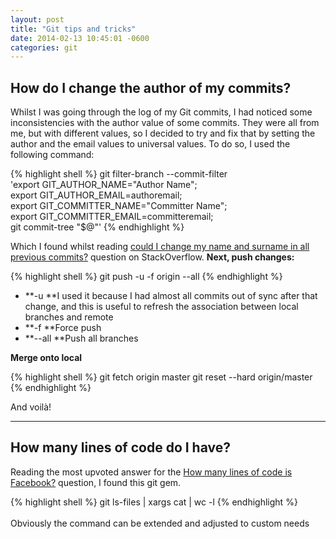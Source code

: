 ```yaml
---
layout: post
title: "Git tips and tricks"
date: 2014-02-13 10:45:01 -0600
categories: git
---
```


## How do I change the author of my commits?

Whilst I was going through the log of my Git commits, I had noticed some inconsistencies with the author value of some commits. They were all from me, but with different values, so I decided to try and fix that by setting the author and the email values to universal values. To do so, I used the following command:

{% highlight shell %}
git filter-branch --commit-filter \
'export GIT_AUTHOR_NAME="Author Name"; \
export GIT_AUTHOR_EMAIL=authoremail; \
export GIT_COMMITTER_NAME="Committer Name"; \
export GIT_COMMITTER_EMAIL=committeremail; \
git commit-tree "$@"'
{% endhighlight %}

Which I found whilst reading [could I change my name and surname in all previous commits?](http://stackoverflow.com/questions/4493936/git-could-i-change-my-name-and-surname-in-all-previous-commits) question on StackOverflow. **Next, push changes:**

{% highlight shell %}
git push -u -f origin --all
{% endhighlight %}

*   **-u **I used it because I had almost all commits out of sync after that change, and this is useful to refresh the association between local branches and remote
*   **-f **Force push
*   **--all **Push all branches

**Merge onto local**

{% highlight shell %}
git fetch origin master
git reset --hard origin/master
{% endhighlight %}

And voilà!  

* * *

## How many lines of code do I have?

Reading the most upvoted answer for the [How many lines of code is Facebook?](http://www.quora.com/Facebook-Engineering/How-many-lines-of-code-is-Facebook) question, I found this git gem.

{% highlight shell %}
git ls-files | xargs cat | wc -l
{% endhighlight %}

<span style="line-height: 1.75em;">Obviously the command can be extended and adjusted to custom needs</span>
